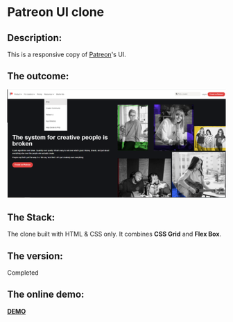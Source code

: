 # Patreon UI clone
## Description: 
This is a responsive copy of [Patreon](https://www.patreon.com/europe)'s UI. 

## The outcome: 
[![screenshot of the clone](assets/screenshot.png "screenshot of the clone")](https://vladimir-bogomolov.github.io/Patreon-clone/)

## The Stack: 
The clone built with HTML & CSS only. It combines **CSS Grid** and **Flex Box**. 

## The version: 
Completed

## The online demo: 
[**DEMO**](https://vladimir-bogomolov.github.io/Patreon-clone/)
